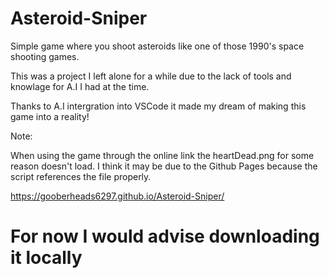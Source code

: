 # Asteroid-Sniper

Simple game where you shoot asteroids like one of those 1990's space shooting games.

This was a project I left alone for a while due to the lack of tools and knowlage for A.I I had at the time.

Thanks to A.I intergration into VSCode it made my dream of making this game into a reality!


Note:

  When using the game through the online link the heartDead.png for some reason doesn't load. I think it may be due to the Github Pages because the script references the file properly.


  https://gooberheads6297.github.io/Asteroid-Sniper/

  # For now I would advise downloading it locally 
